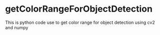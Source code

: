 # getColorRangeForObjectDetection
This is python code use to get color range for object detection using cv2 and numpy

